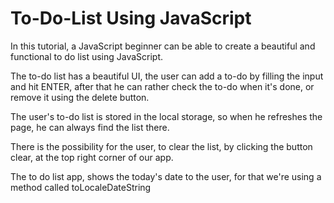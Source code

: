 # To-Do-List Using JavaScript
In this tutorial, a JavaScript beginner can be able to create a beautiful and functional to do list using JavaScript.

The to-do list has a beautiful UI, the user can add a to-do by filling the input and hit ENTER, after that he can rather check the to-do when it's done, or remove it using the delete button.

The user's to-do list is stored in the local storage, so when he refreshes the page, he can always find the list there.

There is the possibility for the user, to clear the list, by clicking the button clear, at the top right corner of our app.

The to do list app, shows the today's date to the user, for that we're using a method called toLocaleDateString
